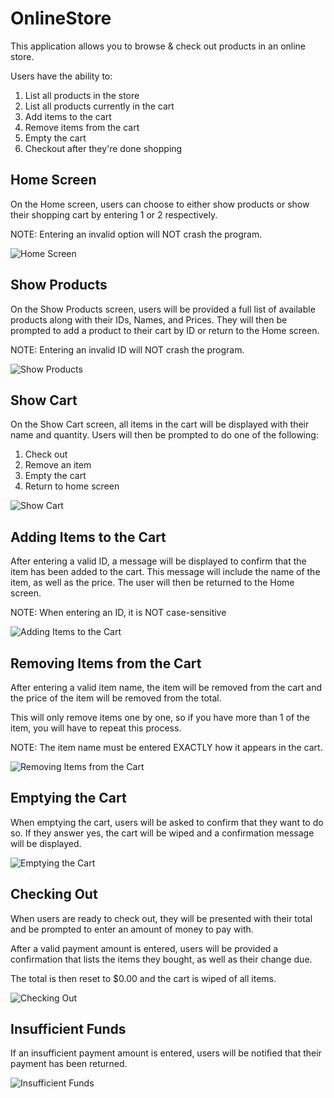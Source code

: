 # OnlineStore

This application allows you to browse & check out products in an online store.

Users have the ability to:
1. List all products in the store
2. List all products currently in the cart
3. Add items to the cart
4. Remove items from the cart
5. Empty the cart
6. Checkout after they're done shopping

## Home Screen
On the Home screen, users can choose to either show products or show their shopping cart by entering 1 or 2 respectively.

NOTE: Entering an invalid option will NOT crash the program.

![Home Screen](images/homeScreen.png)

## Show Products
On the Show Products screen, users will be provided a full list of available products along with their IDs, Names, and Prices.
They will then be prompted to add a product to their cart by ID or return to the Home screen.

NOTE: Entering an invalid ID will NOT crash the program.

![Show Products](images/showProducts.png)

## Show Cart
On the Show Cart screen, all items in the cart will be displayed with their name and quantity.
Users will then be prompted to do one of the following: 

1. Check out
2. Remove an item
3. Empty the cart
4. Return to home screen

![Show Cart](images/showCart.png)

## Adding Items to the Cart
After entering a valid ID, a message will be displayed to confirm that the item has been added to the cart. This message will include the name of the item, as well as the price.
The user will then be returned to the Home screen.

NOTE: When entering an ID, it is NOT case-sensitive

![Adding Items to the Cart](images/addToCart.png)

## Removing Items from the Cart
After entering a valid item name, the item will be removed from the cart and the price of the item will be removed from the total.

This will only remove items one by one, so if you have more than 1 of the item, you will have to repeat this process.

NOTE: The item name must be entered EXACTLY how it appears in the cart.

![Removing Items from the Cart](images/removeItem.png)

## Emptying the Cart
When emptying the cart, users will be asked to confirm that they want to do so.
If they answer yes, the cart will be wiped and a confirmation message will be displayed.

![Emptying the Cart](images/wipeCart.png)

## Checking Out
When users are ready to check out, they will be presented with their total and be prompted to enter an amount of money to pay with.

After a valid payment amount is entered, users will be provided a confirmation that lists the items they bought, as well as their change due.

The total is then reset to $0.00 and the cart is wiped of all items.

![Checking Out](images/checkoutSuccess.png)

## Insufficient Funds
If an insufficient payment amount is entered, users will be notified that their payment has been returned.

![Insufficient Funds](images/checkoutFail.png)